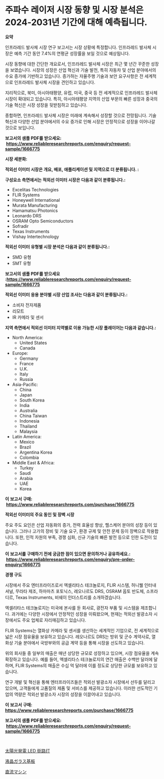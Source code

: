 <p><h1>주파수 레이저 시장 동향 및 시장 분석은 2024-2031년 기간에 대해 예측됩니다.</h1></p><p><strong>요약</strong></p>
<p><p>인프라레드 발사체 시장 연구 보고서는 시장 상황에 특정합니다. 인프라레드 발사체 시장은 예측 기간 동안 7.4%의 연평균 성장률을 보일 것으로 예상됩니다.</p><p>시장 동향에 대한 간단한 개요로서, 인프라레드 발사체 시장은 최근 몇 년간 꾸준한 성장을 보였습니다. 시장의 성장은 산업 혁신과 기술 발전, 특히 자동차 및 산업 분야에서의 수요 증가에 기반하고 있습니다. 증가하는 자율주행 기술과 보안 요구사항은 전 세계적으로 인프라레드 발사체 시장을 견인하고 있습니다.</p><p>지리적으로, 북미, 아시아태평양, 유럽, 미국, 중국 등 전 세계적으로 인프라레드 발사체 시장이 확대되고 있습니다. 특히, 아시아태평양 지역의 산업 부문의 빠른 성장과 중국의 기술 혁신은 시장 성장을 뒷받침하고 있습니다.</p><p>종합하면, 인프라레드 발사체 시장은 미래에 계속해서 성장할 것으로 전망됩니다. 기술 혁신과 다양한 산업 분야에서의 수요 증가로 인해 시장은 안정적으로 성장을 이어나갈 것으로 보입니다.</p></p>
<p><strong>보고서의 샘플 PDF를 받으세요: &nbsp;<a href="https://www.reliableresearchreports.com/enquiry/request-sample/1666775">https://www.reliableresearchreports.com/enquiry/request-sample/1666775</a></strong></p>
<p><strong>시장 세분화:</strong></p>
<p><strong> 적외선 이미터 시장은 개요, 배포, 애플리케이션 및 지역으로 더 분류됩니다. :</strong></p>
<p><strong>구성요소 측면에서는 적외선 이미터 시장은 다음과 같이 분류됩니다.:</strong></p>
<p><ul><li>Excelitas Technologies</li><li>FLIR Systems</li><li>Honeywell International</li><li>Murata Manufacturing</li><li>Hamamatsu Photonics</li><li>Leonardo DRS</li><li>OSRAM Opto Semiconductors</li><li>Sofradir</li><li>Texas Instruments</li><li>Vishay Intertechnology</li></ul></p>
<p><strong> 적외선 이미터 유형별 시장 분석은 다음과 같이 분류됩니다.:</strong></p>
<p><ul><li>SMD 유형</li><li>SMT 유형</li></ul></p>
<p><strong>보고서의 샘플 PDF를 받으세요 :<a href="https://www.reliableresearchreports.com/enquiry/request-sample/1666775">https://www.reliableresearchreports.com/enquiry/request-sample/1666775</a></strong></p>
<p><strong> 적외선 이미터 응용 분야별 시장 산업 조사는 다음과 같이 분류됩니다.:</strong></p>
<p><ul><li>소비자 전자제품</li><li>리모트</li><li>IR 카메라 및 센서</li></ul></p>
<p><strong>지역 측면에서 적외선 이미터 지역별로 이용 가능한 시장 플레이어는 다음과 같습니다.:</strong></p>
<p><ul>
    <li>
        North America:
        <ul>
            <li>United States</li>
            <li>Canada</li>
        </ul>
    </li>
    <li>
        Europe:
        <ul>
            <li>Germany</li>
            <li>France</li>
            <li>U.K.</li>
            <li>Italy</li>
            <li>Russia</li>
        </ul>
    </li>
    <li>
        Asia-Pacific:
        <ul>
            <li>China</li>
            <li>Japan</li>
            <li>South Korea</li>
            <li>India</li>
            <li>Australia</li>
            <li>China Taiwan</li>
            <li>Indonesia</li>
            <li>Thailand</li>
            <li>Malaysia</li>
        </ul>
    </li>
    <li>
        Latin America:
        <ul>
            <li>Mexico</li>
            <li>Brazil</li>
            <li>Argentina Korea</li>
            <li>Colombia</li>
        </ul>
    </li>
    <li>
        Middle East & Africa:
        <ul>
            <li>Turkey</li>
            <li>Saudi</li>
            <li>Arabia</li>
            <li>UAE</li>
            <li>Korea</li>
        </ul>
    </li>
    </ul></p>
<p><strong>이 보고서 구매: &nbsp;<a href="https://www.reliableresearchreports.com/purchase/1666775">https://www.reliableresearchreports.com/purchase/1666775</a></strong></p>
<p><strong>적외선 이미터의 주요 동인 및 장벽 시장</strong></p>
<p><p>주요 주도 요인은 산업 자동화의 증가, 전력 효율성 향상, 헬스케어 분야의 성장 등이 있습니다. 그러나 고가의 장비 및 기술 요구, 환경 규제 및 안전 문제 등이 장벽으로 작용합니다. 또한, 인적 자원의 부족, 경쟁 심화, 신규 기술의 빠른 발전 등으로 인한 도전이 있습니다.</p></p>
<p><strong>이 보고서를 구매하기 전에 궁금한 점이 있으면 문의하거나 공유하세요.: &nbsp;<a href="https://www.reliableresearchreports.com/enquiry/pre-order-enquiry/1666775">https://www.reliableresearchreports.com/enquiry/pre-order-enquiry/1666775</a></strong></p>
<p><strong>경쟁 구도</strong></p>
<p><p>시장에서 주요 엔터프라이즈로서 엑셀리타스 테크놀로지, FLIR 시스템, 허니웰 인터내셔널, 무라타 제조, 하마마츠 포토닉스, 레오나르도 DRS, OSRAM 옵토 반도체, 소프라디르, Texas Instruments, 비쉐이 인더스트리를 소개하겠습니다.</p><p>엑셀리타스 테크놀로지는 미국에 본사를 둔 회사로, 광전자 부품 및 시스템을 제조합니다. 과거에는 다양한 시장에서 안정적인 성장을 이뤄왔으며, 현재는 적외선 발광소자 시장에서도 주요 업체로 자리매김하고 있습니다.</p><p>FLIR Systems는 열화상 카메라 및 센서를 생산하는 세계적인 기업으로, 전 세계적으로 넓은 시장 점유율을 보유하고 있습니다. 레오나르도 DRS는 방위 및 군수 계약사로, 열화상 기술 분야에서 국방부와의 공급 계약 등을 통해 시장을 선도하고 있습니다.</p><p>위의 회사들 중 일부의 매출은 매년 상당한 규모로 성장하고 있으며, 시장 점유율을 계속 확장하고 있습니다. 예를 들어, 엑셀리타스 테크놀로지의 연간 매출은 수백만 달러에 달하며, FLIR Systems의 매출은 수십 억 달러에 이를 정도로 상당한 규모를 보유하고 있습니다.</p><p>연구 개발 및 혁신을 통해 엔터프라이즈들은 적외선 발광소자 시장에서 선두를 달리고 있으며, 고객들에게 고품질의 제품 및 서비스를 제공하고 있습니다. 이러한 선도적인 기업의 역량은 적외선 발광소자 시장의 성장을 이끌어내고 있습니다.</p></p>
<p><strong>이 보고서 구매: &nbsp; <a href="https://www.reliableresearchreports.com/purchase/1666775">https://www.reliableresearchreports.com/purchase/1666775</a></strong></p>
<p><strong>보고서의 샘플 PDF를 받으세요: &nbsp;<a href="https://www.reliableresearchreports.com/enquiry/request-sample/1666775">https://www.reliableresearchreports.com/enquiry/request-sample/1666775</a></strong><strong></strong></p>
<p>&nbsp;</p>
<p><p><a href="https://medium.com/@isabeleterson7845/%E5%A4%AA%E9%99%BD%E5%85%89%E7%99%BA%E9%9B%BBled%E8%A1%97%E7%81%AF%E5%B8%82%E5%A0%B4%E3%83%AC%E3%83%9D%E3%83%BC%E3%83%88%E3%81%AF-%E3%81%93%E3%81%AE%E5%B8%82%E5%A0%B4%E3%81%AE%E6%9C%80%E6%96%B0%E3%81%AE%E3%83%88%E3%83%AC%E3%83%B3%E3%83%89%E3%81%A8%E6%88%90%E9%95%B7%E6%A9%9F%E4%BC%9A%E3%82%92%E6%98%8E%E3%82%89%E3%81%8B%E3%81%AB%E3%81%97%E3%81%A6%E3%81%84%E3%81%BE%E3%81%99-2ffe295490c8">太陽光発電 LED 街路灯</a></p><p><a href="https://medium.com/@jackieshlerin98056/2024%E5%B9%B4%E3%81%8B%E3%82%892031%E5%B9%B4%E3%81%BE%E3%81%A7%E3%81%AE%E6%9C%9F%E9%96%93%E5%90%91%E3%81%91%E3%81%AElcd%E3%82%AC%E3%83%A9%E3%82%B9%E5%9F%BA%E6%9D%BF%E5%B8%82%E5%A0%B4%E5%88%86%E6%9E%90%E3%81%A8%E3%82%B5%E3%82%A4%E3%82%BA%E4%BA%88%E6%B8%AC-a5cc2caf04c6">液晶ガラス基板</a></p><p><a href="https://medium.com/@chrispcreem58/%E7%9B%B4%E6%B5%81%E6%A9%9F%E6%A2%B0%E5%B8%82%E5%A0%B4%E8%A6%8F%E6%A8%A1-%E5%B8%82%E5%A0%B4%E5%B1%95%E6%9C%9B%E3%81%A8%E5%B8%82%E5%A0%B4%E4%BA%88%E6%B8%AC-2024%E5%B9%B4%E3%81%8B%E3%82%892031%E5%B9%B4-42d630928deb">直流マシン</a></p></p>